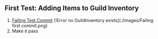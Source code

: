 ## First Test: Adding Items to Guild Inventory
1. [Failing Test Commit](https://github.com/donedgardo/GuildInventoryWowAddon/commit/306d232b74a1f185e166fe311848ec55751d0b1e)
[!Error no GuildInventory exists](./images/Failing first commit.png)
2. Make it pass [](commit)
